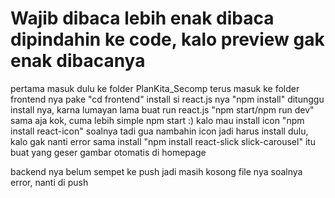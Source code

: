 # **Wajib dibaca** lebih enak dibaca dipindahin ke code, kalo preview gak enak dibacanya 
pertama masuk dulu ke folder PlanKita_Secomp
terus masuk ke folder frontend nya pake "cd frontend"
install si react.js nya "npm install" ditunggu install nya, karna lumayan lama
buat run react.js "npm start/npm run dev" sama aja kok, cuma lebih simple npm start :)
kalo mau install icon "npm install react-icon" soalnya tadi gua nambahin icon jadi harus install dulu, kalo gak nanti error
sama install "npm install react-slick slick-carousel" itu buat yang geser gambar otomatis di homepage

backend nya belum sempet ke push jadi masih kosong file nya soalnya error, nanti di push
